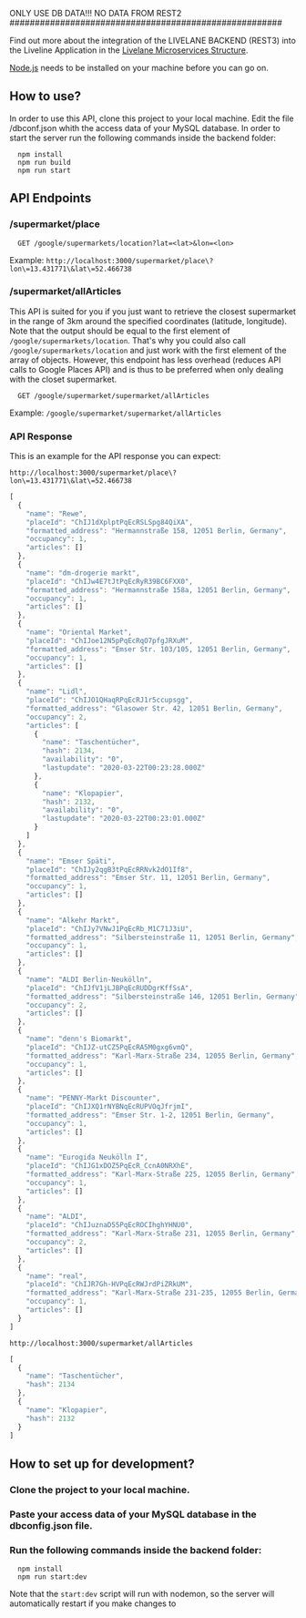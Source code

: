 ONLY USE DB DATA!!! NO DATA FROM REST2
######################################################

Find out more about the integration of the LIVELANE BACKEND (REST3) into the Liveline Application in the [Livelane Microservices Structure](https://docs.google.com/document/d/1RLdGLrOS8xFzT58jS5aggvNy8lCMdPbxYCEXZ2F2ziw/edit).

[Node.js](https://nodejs.org/de/download/) needs to be installed on your machine before you can go on.

## How to use?
In order to use this API, clone this project to your local machine. Edit the file /dbconf.json whith the access data of your MySQL database. 
In order to start the server run the following commands inside the backend folder:

      npm install
      npm run build
      npm run start


## API Endpoints
### /supermarket/place      
      GET /google/supermarkets/location?lat=<lat>&lon=<lon>
Example: `http://localhost:3000/supermarket/place\?lon\=13.431771\&lat\=52.466738`


### /supermarket/allArticles
This API is suited for you if you just want to retrieve the closest supermarket in the range of 3km around the specified coordinates (latitude, longitude). Note that the output should be equal to the first element of `/google/supermarkets/location`. That's why you could also call `/google/supermarkets/location` and just work with the first element of the array of objects. However, this endpoint has less overhead (reduces API calls to Google Places API) and is thus to be preferred when only dealing with the closet supermarket.

      GET /google/supermarket/supermarket/allArticles

Example: `/google/supermarket/supermarket/allArticles`

### API Response
This is an example for the API response you can expect:

`http://localhost:3000/supermarket/place\?lon\=13.431771\&lat\=52.466738`
```javascript
[
  {
    "name": "Rewe",
    "placeId": "ChIJ1dXplptPqEcRSLSpg84QiXA",
    "formatted_address": "Hermannstraße 158, 12051 Berlin, Germany",
    "occupancy": 1,
    "articles": []
  },
  {
    "name": "dm-drogerie markt",
    "placeId": "ChIJw4E7tJtPqEcRyR39BC6FXX0",
    "formatted_address": "Hermannstraße 158a, 12051 Berlin, Germany",
    "occupancy": 1,
    "articles": []
  },
  {
    "name": "Oriental Market",
    "placeId": "ChIJoe12N5pPqEcRqO7pfgJRXuM",
    "formatted_address": "Emser Str. 103/105, 12051 Berlin, Germany",
    "occupancy": 1,
    "articles": []
  },
  {
    "name": "Lidl",
    "placeId": "ChIJO1QHaqRPqEcRJ1r5ccupsgg",
    "formatted_address": "Glasower Str. 42, 12051 Berlin, Germany",
    "occupancy": 2,
    "articles": [
      {
        "name": "Taschentücher",
        "hash": 2134,
        "availability": "0",
        "lastupdate": "2020-03-22T00:23:28.000Z"
      },
      {
        "name": "Klopapier",
        "hash": 2132,
        "availability": "0",
        "lastupdate": "2020-03-22T00:23:01.000Z"
      }
    ]
  },
  {
    "name": "Emser Späti",
    "placeId": "ChIJy2qgB3tPqEcRRNvk2dO1If8",
    "formatted_address": "Emser Str. 11, 12051 Berlin, Germany",
    "occupancy": 1,
    "articles": []
  },
  {
    "name": "Alkehr Markt",
    "placeId": "ChIJy7VNwJ1PqEcRb_M1C71J3iU",
    "formatted_address": "Silbersteinstraße 11, 12051 Berlin, Germany",
    "occupancy": 1,
    "articles": []
  },
  {
    "name": "ALDI Berlin-Neukölln",
    "placeId": "ChIJfV1jLJBPqEcRUDDgrKffSsA",
    "formatted_address": "Silbersteinstraße 146, 12051 Berlin, Germany",
    "occupancy": 2,
    "articles": []
  },
  {
    "name": "denn's Biomarkt",
    "placeId": "ChIJZ-utCZ5PqEcRA5M0gxg6vmQ",
    "formatted_address": "Karl-Marx-Straße 234, 12055 Berlin, Germany",
    "occupancy": 1,
    "articles": []
  },
  {
    "name": "PENNY-Markt Discounter",
    "placeId": "ChIJXQ1rNYBNqEcRUPVOqJfrjmI",
    "formatted_address": "Emser Str. 1-2, 12051 Berlin, Germany",
    "occupancy": 1,
    "articles": []
  },
  {
    "name": "Eurogida Neukölln I",
    "placeId": "ChIJG1xDOZ5PqEcR_CcnA0NRXhE",
    "formatted_address": "Karl-Marx-Straße 225, 12055 Berlin, Germany",
    "occupancy": 1,
    "articles": []
  },
  {
    "name": "ALDI",
    "placeId": "ChIJuznaD55PqEcROCIhghYHNU0",
    "formatted_address": "Karl-Marx-Straße 231, 12055 Berlin, Germany",
    "occupancy": 2,
    "articles": []
  },
  {
    "name": "real",
    "placeId": "ChIJR7Gh-HVPqEcRWJrdPiZRkUM",
    "formatted_address": "Karl-Marx-Straße 231-235, 12055 Berlin, Germany",
    "occupancy": 1,
    "articles": []
  }
]
```

`http://localhost:3000/supermarket/allArticles`
```javascript
[
  {
    "name": "Taschentücher",
    "hash": 2134
  },
  {
    "name": "Klopapier",
    "hash": 2132
  }
]
```

## How to set up for development?
### Clone the project to your local machine.

### Paste your access data of your MySQL database in the dbconfig.json file.


### Run the following commands inside the backend folder:

      npm install
      npm run start:dev

Note that the `start:dev` script will run with nodemon, so the server will automatically restart if you make changes to
